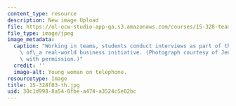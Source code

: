 ```yaml
---
content_type: resource
description: New image Upload
file: https://ol-ocw-studio-app-qa.s3.amazonaws.com/courses/15-328-team-project-fall-2003/30c1d9988a540fbea474a3524c5e02bc_15-328f03-th.jpg
file_type: image/jpeg
image_metadata:
  caption: "Working in teams, students conduct interviews as part of their analysis\
    \ of\_a real-world business initiative. (Photograph courtesy of Jenn Borton. Used\
    \ with permission.)"
  credit: ''
  image-alt: Young woman on telephone.
resourcetype: Image
title: 15-328f03-th.jpg
uid: 30c1d998-8a54-0fbe-a474-a3524c5e02bc
---
```

